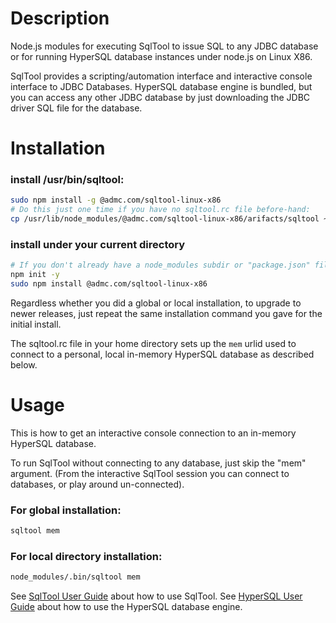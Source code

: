 # Description
Node.js modules for executing SqlTool to issue SQL to any JDBC database
or for running HyperSQL database instances under node.js
on Linux X86.

SqlTool provides a scripting/automation interface and interactive console
interface to JDBC Databases.
HyperSQL database engine is bundled, but you can access any other JDBC
database by just downloading the JDBC driver SQL file for the database.

# Installation
### install /usr/bin/sqltool:
```bash
sudo npm install -g @admc.com/sqltool-linux-x86
# Do this just one time if you have no sqltool.rc file before-hand:
cp /usr/lib/node_modules/@admc.com/sqltool-linux-x86/arifacts/sqltool ~
```

### install under your current directory
```bash
# If you don't already have a node_modules subdir or "package.json" file:
npm init -y
sudo npm install @admc.com/sqltool-linux-x86
```

Regardless whether you did a global or local installation, to upgrade to
newer releases, just repeat the same installation command you gave for the
initial install.

The sqltool.rc file in your home directory sets up the `mem` urlid used to
connect to a personal, local in-memory HyperSQL database as described below.

# Usage
This is how to get an interactive console connection to an in-memory HyperSQL database.

To run SqlTool without connecting to any database, just skip the "mem" argument.
(From the interactive SqlTool session you can connect to databases, or play around un-connected).

### For global installation:
```cmd
sqltool mem
```
### For local directory installation:
```cmd
node_modules/.bin/sqltool mem
```

See [SqlTool User Guide](http://hsqldb.org/doc/2.0/util-guide/sqltool-chapt.html) about how to use SqlTool.
See [HyperSQL User Guide](http://hsqldb.org/doc/2.0/guide/index.html) about how to use the HyperSQL database engine.
